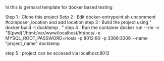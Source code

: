 hi this is gernaral template for docker based testing 

Step 1 : Clone this project
Setp 2 : Edit docker-entrypoint.sh 
            uncomment #composer_location and add location
step 3 : Bulid the project using " docker build -t docktemp . "
step 4 : Run the container 
                docker run --rm -v "$(pwd)\"/html:/var/www/localhost/htdocs/ -e MYSQL_ROOT_PASSWORD=riosis -p 8012:80 -p 3366:3306 --name "project_name" docktemp

step 5 : project can be accesed via localhost:8012
